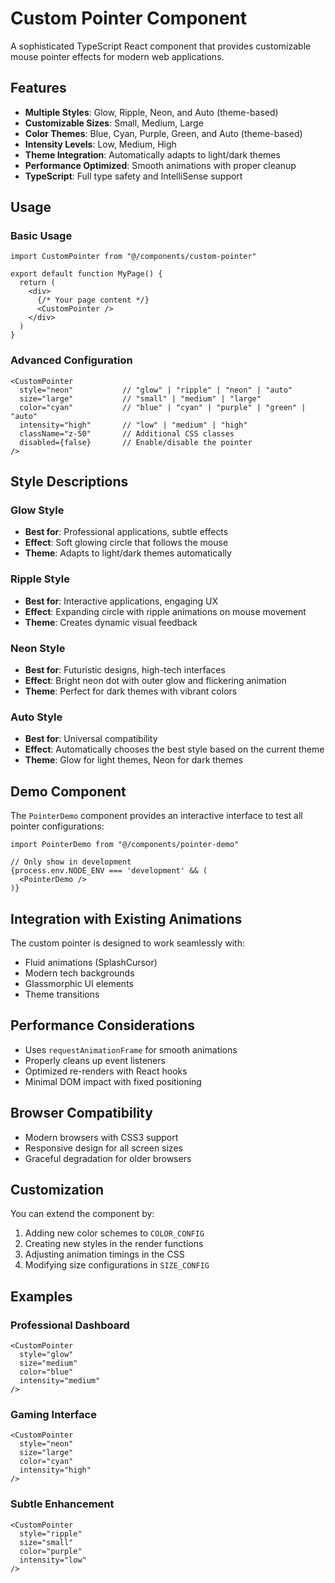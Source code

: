 # Custom Pointer Component

A sophisticated TypeScript React component that provides customizable mouse pointer effects for modern web applications.

## Features

- **Multiple Styles**: Glow, Ripple, Neon, and Auto (theme-based)
- **Customizable Sizes**: Small, Medium, Large
- **Color Themes**: Blue, Cyan, Purple, Green, and Auto (theme-based)
- **Intensity Levels**: Low, Medium, High
- **Theme Integration**: Automatically adapts to light/dark themes
- **Performance Optimized**: Smooth animations with proper cleanup
- **TypeScript**: Full type safety and IntelliSense support

## Usage

### Basic Usage

```tsx
import CustomPointer from "@/components/custom-pointer"

export default function MyPage() {
  return (
    <div>
      {/* Your page content */}
      <CustomPointer />
    </div>
  )
}
```

### Advanced Configuration

```tsx
<CustomPointer 
  style="neon"           // "glow" | "ripple" | "neon" | "auto"
  size="large"           // "small" | "medium" | "large"
  color="cyan"           // "blue" | "cyan" | "purple" | "green" | "auto"
  intensity="high"       // "low" | "medium" | "high"
  className="z-50"       // Additional CSS classes
  disabled={false}       // Enable/disable the pointer
/>
```

## Style Descriptions

### Glow Style
- **Best for**: Professional applications, subtle effects
- **Effect**: Soft glowing circle that follows the mouse
- **Theme**: Adapts to light/dark themes automatically

### Ripple Style
- **Best for**: Interactive applications, engaging UX
- **Effect**: Expanding circle with ripple animations on mouse movement
- **Theme**: Creates dynamic visual feedback

### Neon Style
- **Best for**: Futuristic designs, high-tech interfaces
- **Effect**: Bright neon dot with outer glow and flickering animation
- **Theme**: Perfect for dark themes with vibrant colors

### Auto Style
- **Best for**: Universal compatibility
- **Effect**: Automatically chooses the best style based on the current theme
- **Theme**: Glow for light themes, Neon for dark themes

## Demo Component

The `PointerDemo` component provides an interactive interface to test all pointer configurations:

```tsx
import PointerDemo from "@/components/pointer-demo"

// Only show in development
{process.env.NODE_ENV === 'development' && (
  <PointerDemo />
)}
```

## Integration with Existing Animations

The custom pointer is designed to work seamlessly with:
- Fluid animations (SplashCursor)
- Modern tech backgrounds
- Glassmorphic UI elements
- Theme transitions

## Performance Considerations

- Uses `requestAnimationFrame` for smooth animations
- Properly cleans up event listeners
- Optimized re-renders with React hooks
- Minimal DOM impact with fixed positioning

## Browser Compatibility

- Modern browsers with CSS3 support
- Responsive design for all screen sizes
- Graceful degradation for older browsers

## Customization

You can extend the component by:
1. Adding new color schemes to `COLOR_CONFIG`
2. Creating new styles in the render functions
3. Adjusting animation timings in the CSS
4. Modifying size configurations in `SIZE_CONFIG`

## Examples

### Professional Dashboard
```tsx
<CustomPointer 
  style="glow"
  size="medium"
  color="blue"
  intensity="medium"
/>
```

### Gaming Interface
```tsx
<CustomPointer 
  style="neon"
  size="large"
  color="cyan"
  intensity="high"
/>
```

### Subtle Enhancement
```tsx
<CustomPointer 
  style="ripple"
  size="small"
  color="purple"
  intensity="low"
/>
```
